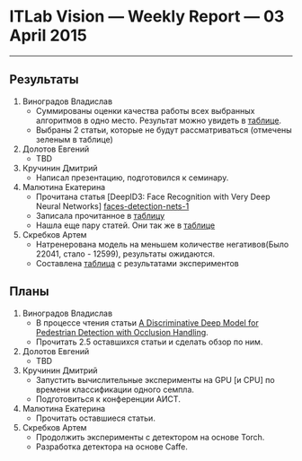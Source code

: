 # ITLab Vision — Weekly Report — 03 April 2015

----------------

## Результаты

  1. Виноградов Владислав
     - Суммированы оценки качества работы всех выбранных алгоритмов в одно место. Результат можно увидеть в [таблице](https://docs.google.com/spreadsheets/d/1iOSLENOhO8y_Qped1Vl4PHmNuWIeEYp5qcLOHCfj5Ng/edit?usp=sharing).
     - Выбраны 2 статьи, которые не будут рассматриваться (отмечены зеленым в таблице)
  1. Долотов Евгений
     - TBD
  1. Кручинин Дмитрий
     - Написал презентацию, подготовился к семинару.
  1. Малютина Екатерина
     - Прочитана статья [DeepID3: Face Recognition with Very Deep Neural Networks] [faces-detection-nets-1]
	 - Записала прочитанное в [таблицу][pedestrian-and-faces-detection-nets]
	 - Нашла еще пару статей. Они так же в [таблице][pedestrian-and-faces-detection-nets]
  1. Скребков Артем
     - Натренерована модель на меньшем количестве негативов(Было 22041, стало - 12599), результаты ожидаются.
     - Составлена [таблица][comparison-models] с результатами экспериментов 

## Планы

  1. Виноградов Владислав
     - В процессе чтения статьи [A Discriminative Deep Model for Pedestrian Detection with Occlusion Handling](http://mmlab.ie.cuhk.edu.hk/archive/2012/ouyangWcvpr12.pdf).
     - Прочитать 2.5 оставшихся статьи и сделать обзор по ним.
  1. Долотов Евгений
     - TBD
  1. Кручинин Дмитрий
     - Запустить вычислительные эксперименты на GPU [и CPU] по времени классификации одного семпла.
     - Подготовиться к конференции АИСТ.
  1. Малютина Екатерина
     - Прочитать оставшиеся статьи.
  1. Скребков Артем
     - Продолжить эксперименты с детектором на основе Torch.
     - Разработка детектора на основе Caffe.

<!-- LINKS -->
[comparison-models]: https://docs.google.com/spreadsheets/d/10BAnWgcuvjow7lCZ6FFexOlgm7YdgYWmCvHDB1MYwX4/edit?usp=sharing
[faces-detection-nets-1]:http://arxiv.org/pdf/1502.00873v1.pdf
[pedestrian-and-faces-detection-nets]: https://docs.google.com/spreadsheets/d/1iOSLENOhO8y_Qped1Vl4PHmNuWIeEYp5qcLOHCfj5Ng/edit?usp=sharing
